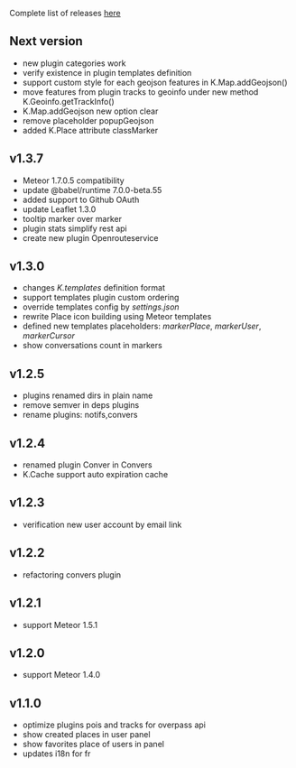 
Complete list of releases [here](https://github.com/Keplerjs/Kepler/releases)

## Next version
- new plugin categories work
- verify existence in plugin templates definition
- support custom style for each geojson features in K.Map.addGeojson()
- move features from plugin tracks to geoinfo under new method K.Geoinfo.getTrackInfo()
- K.Map.addGeojson new option clear
- remove placeholder popupGeojson
- added K.Place attribute classMarker


## v1.3.7
- Meteor 1.7.0.5 compatibility
- update @babel/runtime 7.0.0-beta.55
- added support to Github OAuth
- update Leaflet 1.3.0
- tooltip marker over marker
- plugin stats simplify rest api
- create new plugin Openrouteservice

## v1.3.0
- changes *K.templates* definition format
- support templates plugin custom ordering
- override templates config by *settings.json*
- rewrite Place icon building using Meteor templates
- defined new templates placeholders: *markerPlace*, *markerUser*, *markerCursor*
- show conversations count in markers

## v1.2.5
- plugins renamed dirs in plain name
- remove semver in deps plugins
- rename plugins: notifs,convers

## v1.2.4
- renamed plugin Conver in Convers
- K.Cache support auto expiration cache

## v1.2.3
- verification new user account by email link

## v1.2.2
- refactoring convers plugin

## v1.2.1
- support Meteor 1.5.1

## v1.2.0
- support Meteor 1.4.0

## v1.1.0
- optimize plugins pois and tracks for overpass api
- show created places in user panel
- show favorites place of users in panel
- updates i18n for fr
